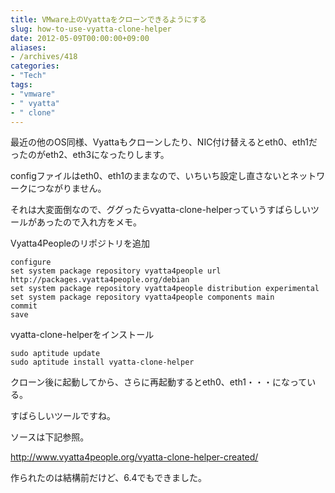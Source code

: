 ```yaml
---
title: VMware上のVyattaをクローンできるようにする
slug: how-to-use-vyatta-clone-helper
date: 2012-05-09T00:00:00+09:00
aliases:
- /archives/418
categories: 
- "Tech"
tags: 
- "vmware"
- " vyatta"
- " clone"
---
```


最近の他のOS同様、Vyattaもクローンしたり、NIC付け替えるとeth0、eth1だったのがeth2、eth3になったりします。

configファイルはeth0、eth1のままなので、いちいち設定し直さないとネットワークにつながりません。

それは大変面倒なので、ググったらvyatta-clone-helperっていうすばらしいツールがあったので入れ方をメモ。

Vyatta4Peopleのリポジトリを追加

```
configure
set system package repository vyatta4people url http://packages.vyatta4people.org/debian
set system package repository vyatta4people distribution experimental
set system package repository vyatta4people components main
commit
save
```

vyatta-clone-helperをインストール

```
sudo aptitude update
sudo aptitude install vyatta-clone-helper
```

クローン後に起動してから、さらに再起動するとeth0、eth1・・・になっている。

すばらしいツールですね。

ソースは下記参照。

http://www.vyatta4people.org/vyatta-clone-helper-created/

作られたのは結構前だけど、6.4でもできました。
